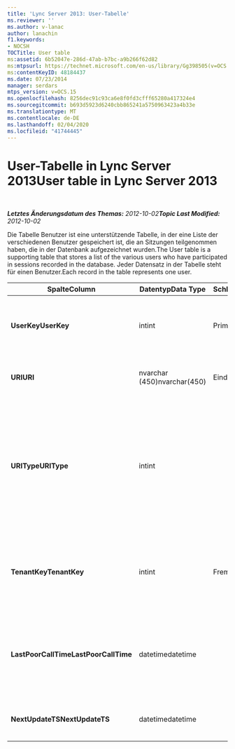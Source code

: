 ```yaml
---
title: 'Lync Server 2013: User-Tabelle'
ms.reviewer: ''
ms.author: v-lanac
author: lanachin
f1.keywords:
- NOCSH
TOCTitle: User table
ms:assetid: 6b52047e-286d-47ab-b7bc-a9b266f62d82
ms:mtpsurl: https://technet.microsoft.com/en-us/library/Gg398505(v=OCS.15)
ms:contentKeyID: 48184437
ms.date: 07/23/2014
manager: serdars
mtps_version: v=OCS.15
ms.openlocfilehash: 8256dec91c93ca6e8f0fd3cfff65280a417324e4
ms.sourcegitcommit: b693d5923d6240cbb865241a5750963423a4b33e
ms.translationtype: MT
ms.contentlocale: de-DE
ms.lasthandoff: 02/04/2020
ms.locfileid: "41744445"
---
```

<div data-xmlns="http://www.w3.org/1999/xhtml">

<div class="topic" data-xmlns="http://www.w3.org/1999/xhtml" data-msxsl="urn:schemas-microsoft-com:xslt" data-cs="http://msdn.microsoft.com/en-us/">

<div data-asp="http://msdn2.microsoft.com/asp">

# <a name="user-table-in-lync-server-2013"></a><span data-ttu-id="f571e-102">User-Tabelle in Lync Server 2013</span><span class="sxs-lookup"><span data-stu-id="f571e-102">User table in Lync Server 2013</span></span>

</div>

<div id="mainSection">

<div id="mainBody">

<span> </span>

<span data-ttu-id="f571e-103">_**Letztes Änderungsdatum des Themas:** 2012-10-02_</span><span class="sxs-lookup"><span data-stu-id="f571e-103">_**Topic Last Modified:** 2012-10-02_</span></span>

<span data-ttu-id="f571e-104">Die Tabelle Benutzer ist eine unterstützende Tabelle, in der eine Liste der verschiedenen Benutzer gespeichert ist, die an Sitzungen teilgenommen haben, die in der Datenbank aufgezeichnet wurden.</span><span class="sxs-lookup"><span data-stu-id="f571e-104">The User table is a supporting table that stores a list of the various users who have participated in sessions recorded in the database.</span></span> <span data-ttu-id="f571e-105">Jeder Datensatz in der Tabelle steht für einen Benutzer.</span><span class="sxs-lookup"><span data-stu-id="f571e-105">Each record in the table represents one user.</span></span>


<table>
<colgroup>
<col style="width: 25%" />
<col style="width: 25%" />
<col style="width: 25%" />
<col style="width: 25%" />
</colgroup>
<thead>
<tr class="header">
<th><span data-ttu-id="f571e-106"><strong>Spalte</strong></span><span class="sxs-lookup"><span data-stu-id="f571e-106"><strong>Column</strong></span></span></th>
<th><span data-ttu-id="f571e-107"><strong>Datentyp</strong></span><span class="sxs-lookup"><span data-stu-id="f571e-107"><strong>Data Type</strong></span></span></th>
<th><span data-ttu-id="f571e-108"><strong>Schlüssel/Index</strong></span><span class="sxs-lookup"><span data-stu-id="f571e-108"><strong>Key/Index</strong></span></span></th>
<th><span data-ttu-id="f571e-109"><strong>Details</strong></span><span class="sxs-lookup"><span data-stu-id="f571e-109"><strong>Details</strong></span></span></th>
</tr>
</thead>
<tbody>
<tr class="odd">
<td><p><span data-ttu-id="f571e-110"><strong>UserKey</strong></span><span class="sxs-lookup"><span data-stu-id="f571e-110"><strong>UserKey</strong></span></span></p></td>
<td><p><span data-ttu-id="f571e-111">int</span><span class="sxs-lookup"><span data-stu-id="f571e-111">int</span></span></p></td>
<td><p><span data-ttu-id="f571e-112">Primary</span><span class="sxs-lookup"><span data-stu-id="f571e-112">Primary</span></span></p></td>
<td><p><span data-ttu-id="f571e-113">Eindeutige Nummer, die diesen Benutzer kennzeichnet.</span><span class="sxs-lookup"><span data-stu-id="f571e-113">Unique number identifying this user.</span></span></p></td>
</tr>
<tr class="even">
<td><p><span data-ttu-id="f571e-114"><strong>URI</strong></span><span class="sxs-lookup"><span data-stu-id="f571e-114"><strong>URI</strong></span></span></p></td>
<td><p><span data-ttu-id="f571e-115">nvarchar (450)</span><span class="sxs-lookup"><span data-stu-id="f571e-115">nvarchar(450)</span></span></p></td>
<td><p><span data-ttu-id="f571e-116">Eindeutigen</span><span class="sxs-lookup"><span data-stu-id="f571e-116">Unique</span></span></p></td>
<td><p><span data-ttu-id="f571e-117">URI-Zeichenfolge.</span><span class="sxs-lookup"><span data-stu-id="f571e-117">URI string.</span></span></p></td>
</tr>
<tr class="odd">
<td><p><span data-ttu-id="f571e-118"><strong>URIType</strong></span><span class="sxs-lookup"><span data-stu-id="f571e-118"><strong>URIType</strong></span></span></p></td>
<td><p><span data-ttu-id="f571e-119">int</span><span class="sxs-lookup"><span data-stu-id="f571e-119">int</span></span></p></td>
<td></td>
<td><p><span data-ttu-id="f571e-120">1 ist ein Unbekannter URI-Typ.</span><span class="sxs-lookup"><span data-stu-id="f571e-120">1 is unknown URI type.</span></span></p>
<p><span data-ttu-id="f571e-121">2 ist ein Benutzer-URI.</span><span class="sxs-lookup"><span data-stu-id="f571e-121">2 is user URI.</span></span></p>
<p><span data-ttu-id="f571e-122">4 ist Konferenz-URI.</span><span class="sxs-lookup"><span data-stu-id="f571e-122">4 is conference URI.</span></span></p>
<p><span data-ttu-id="f571e-123">8 ist ein Telefon-URI.</span><span class="sxs-lookup"><span data-stu-id="f571e-123">8 is phone URI.</span></span></p></td>
</tr>
<tr class="even">
<td><p><span data-ttu-id="f571e-124"><strong>TenantKey</strong></span><span class="sxs-lookup"><span data-stu-id="f571e-124"><strong>TenantKey</strong></span></span></p></td>
<td><p><span data-ttu-id="f571e-125">int</span><span class="sxs-lookup"><span data-stu-id="f571e-125">int</span></span></p></td>
<td><p><span data-ttu-id="f571e-126">Fremd</span><span class="sxs-lookup"><span data-stu-id="f571e-126">Foreign</span></span></p></td>
<td><p><span data-ttu-id="f571e-127">Der Mandant des Benutzers, auf den die Mandantentabelle verweist.</span><span class="sxs-lookup"><span data-stu-id="f571e-127">Tenant of the user, referenced from tenant table.</span></span></p></td>
</tr>
<tr class="odd">
<td><p><span data-ttu-id="f571e-128"><strong>LastPoorCallTime</strong></span><span class="sxs-lookup"><span data-stu-id="f571e-128"><strong>LastPoorCallTime</strong></span></span></p></td>
<td><p><span data-ttu-id="f571e-129">datetime</span><span class="sxs-lookup"><span data-stu-id="f571e-129">datetime</span></span></p></td>
<td></td>
<td><p><span data-ttu-id="f571e-130">Letzter Zeitstempel, wenn der Benutzer einen schlechten Audioanruf hatte.</span><span class="sxs-lookup"><span data-stu-id="f571e-130">Latest time stamp when the user had a poor audio call.</span></span></p></td>
</tr>
<tr class="even">
<td><p><span data-ttu-id="f571e-131"><strong>NextUpdateTS</strong></span><span class="sxs-lookup"><span data-stu-id="f571e-131"><strong>NextUpdateTS</strong></span></span></p></td>
<td><p><span data-ttu-id="f571e-132">datetime</span><span class="sxs-lookup"><span data-stu-id="f571e-132">datetime</span></span></p></td>
<td></td>
<td><p><span data-ttu-id="f571e-133">Nur für interne Verwendung.</span><span class="sxs-lookup"><span data-stu-id="f571e-133">For internal use only.</span></span></p></td>
</tr>
</tbody>
</table>


</div>

<span> </span>

</div>

</div>

</div>

